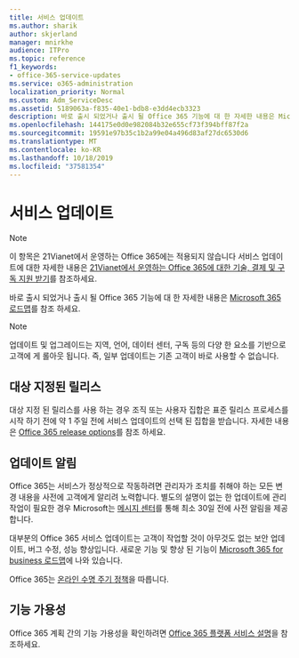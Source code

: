 ```yaml
---
title: 서비스 업데이트
ms.author: sharik
author: skjerland
manager: mnirkhe
audience: ITPro
ms.topic: reference
f1_keywords:
- office-365-service-updates
ms.service: o365-administration
localization_priority: Normal
ms.custom: Adm_ServiceDesc
ms.assetid: 5189063a-f835-40e1-bdb8-e3dd4ecb3323
description: 바로 출시 되었거나 출시 될 Office 365 기능에 대 한 자세한 내용은 Microsoft 365 로드맵를 참조 하세요.
ms.openlocfilehash: 144175e0d0e982084b32e655cf73f394bff87f2a
ms.sourcegitcommit: 19591e97b35c1b2a99e04a496d83af27dc6530d6
ms.translationtype: MT
ms.contentlocale: ko-KR
ms.lasthandoff: 10/18/2019
ms.locfileid: "37581354"
---
```

# <a name="service-updates"></a>서비스 업데이트

> [!NOTE]
> 이 항목은 21Vianet에서 운영하는 Office 365에는 적용되지 않습니다 서비스 업데이트에 대한 자세한 내용은 [21Vianet에서 운영하는 Office 365에 대한 기술, 결제 및 구독 지원 받기](http://go.microsoft.com/fwlink/?LinkID=733350&amp;clcid=0x409)를 참조하세요. 
  
바로 출시 되었거나 출시 될 Office 365 기능에 대 한 자세한 내용은 [Microsoft 365 로드맵](https://go.microsoft.com/fwlink/?LinkId=509914)를 참조 하세요.
  
> [!NOTE]
> 업데이트 및 업그레이드는 지역, 언어, 데이터 센터, 구독 등의 다양 한 요소를 기반으로 고객에 게 롤아웃 됩니다. 즉, 일부 업데이트는 기존 고객이 바로 사용할 수 없습니다. 
  
## <a name="targeted-release"></a>대상 지정된 릴리스

대상 지정 된 릴리스를 사용 하는 경우 조직 또는 사용자 집합은 표준 릴리스 프로세스를 시작 하기 전에 약 1 주일 전에 서비스 업데이트의 선택 된 집합을 받습니다. 자세한 내용은 [Office 365 release options](https://docs.microsoft.com/office365/admin/manage/release-options-in-office-365?view=o365-worldwide)를 참조 하세요. 
  
## <a name="update-notifications"></a>업데이트 알림

Office 365는 서비스가 정상적으로 작동하려면 관리자가 조치를 취해야 하는 모든 변경 내용을 사전에 고객에게 알리려 노력합니다. 별도의 설명이 없는 한 업데이트에 관리 작업이 필요한 경우 Microsoft는 [메시지 센터](https://docs.microsoft.com/office365/admin/manage/message-center?view=o365-worldwide)를 통해 최소 30일 전에 사전 알림을 제공합니다. 
  
대부분의 Office 365 서비스 업데이트는 고객이 작업할 것이 아무것도 없는 보안 업데이트, 버그 수정, 성능 향상입니다. 새로운 기능 및 향상 된 기능이 [Microsoft 365 for business 로드맵](http://roadmap.office.com/)에 나와 있습니다.
  
Office 365는 [온라인 수명 주기 정책](https://support.microsoft.com/lifecycle#gp/osslpolicy)을 따릅니다.
  
## <a name="feature-availability"></a>기능 가용성

Office 365 계획 간의 기능 가용성을 확인하려면 [Office 365 플랫폼 서비스 설명](office-365-platform-service-description.md)을 참조하세요.
  

